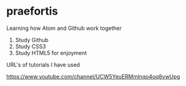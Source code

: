 # praefortis
Learning how Atom and Github work together

1. Study Github
2. Study CSS3
3. Study HTML5
for enjoyment 

URL's of tutorials I have used

https://www.youtube.com/channel/UCW5YeuERMmlnqo4oq8vwUpg
